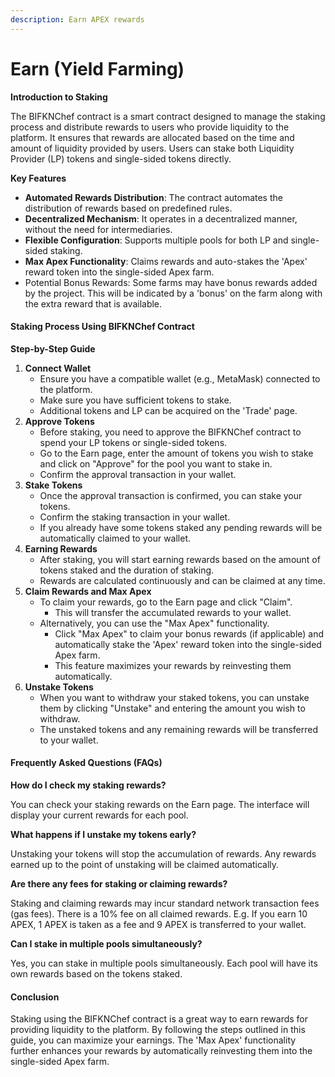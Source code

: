 ```yaml
---
description: Earn APEX rewards
---
```


# Earn (Yield Farming)

**Introduction to Staking**

The BIFKNChef contract is a smart contract designed to manage the staking process and distribute rewards to users who provide liquidity to the platform. It ensures that rewards are allocated based on the time and amount of liquidity provided by users. Users can stake both Liquidity Provider (LP) tokens and single-sided tokens directly.

**Key Features**

* **Automated Rewards Distribution**: The contract automates the distribution of rewards based on predefined rules.
* **Decentralized Mechanism**: It operates in a decentralized manner, without the need for intermediaries.
* **Flexible Configuration**: Supports multiple pools for both LP and single-sided staking.
* **Max Apex Functionality**: Claims rewards and auto-stakes the 'Apex' reward token into the single-sided Apex farm.
* Potential Bonus Rewards: Some farms may have bonus rewards added by the project. This will be indicated by a 'bonus' on the farm along with the extra reward that is available.

#### Staking Process Using BIFKNChef Contract

**Step-by-Step Guide**

1. **Connect Wallet**
   * Ensure you have a compatible wallet (e.g., MetaMask) connected to the platform.
   * Make sure you have sufficient tokens to stake.
   * Additional tokens and LP can be acquired on the 'Trade' page.
2. **Approve Tokens**
   * Before staking, you need to approve the BIFKNChef contract to spend your LP tokens or single-sided tokens.
   * Go to the Earn page, enter the amount of tokens you wish to stake and click on "Approve" for the pool you want to stake in.
   * Confirm the approval transaction in your wallet.
3. **Stake Tokens**
   * Once the approval transaction is confirmed, you can stake your tokens.
   * Confirm the staking transaction in your wallet.
   * If you already have some tokens staked any pending rewards will be automatically claimed to your wallet.
4. **Earning Rewards**
   * After staking, you will start earning rewards based on the amount of tokens staked and the duration of staking.
   * Rewards are calculated continuously and can be claimed at any time.
5. **Claim Rewards and Max Apex**
   * To claim your rewards, go to the Earn page and click "Claim".
     * This will transfer the accumulated rewards to your wallet.
   * Alternatively, you can use the "Max Apex" functionality.
     * Click "Max Apex" to claim your bonus rewards (if applicable) and automatically stake the 'Apex' reward token into the single-sided Apex farm.
     * This feature maximizes your rewards by reinvesting them automatically.
6. **Unstake Tokens**
   * When you want to withdraw your staked tokens, you can unstake them by clicking "Unstake" and entering the amount you wish to withdraw.
   * The unstaked tokens and any remaining rewards will be transferred to your wallet.

#### Frequently Asked Questions (FAQs)

**How do I check my staking rewards?**

You can check your staking rewards on the Earn page. The interface will display your current rewards for each pool.

**What happens if I unstake my tokens early?**

Unstaking your tokens will stop the accumulation of rewards. Any rewards earned up to the point of unstaking will be claimed automatically.

**Are there any fees for staking or claiming rewards?**

Staking and claiming rewards may incur standard network transaction fees (gas fees). There is a 10% fee on all claimed rewards. E.g. If you earn 10 APEX, 1 APEX is taken as a fee and 9 APEX is transferred to your wallet.

**Can I stake in multiple pools simultaneously?**

Yes, you can stake in multiple pools simultaneously. Each pool will have its own rewards based on the tokens staked.

#### Conclusion

Staking using the BIFKNChef contract is a great way to earn rewards for providing liquidity to the platform. By following the steps outlined in this guide, you can maximize your earnings. The 'Max Apex' functionality further enhances your rewards by automatically reinvesting them into the single-sided Apex farm.
